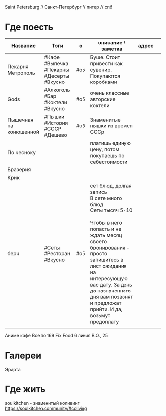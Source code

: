 


Saint Petersburg // Санкт-Петербург // питер // спб



  

# Где поесть




| Название               | Тэги                                     | о   | описание / заметка                                                                                                                                                                                                                                                                   | адрес |     |
| ---------------------- | ---------------------------------------- | --- | ------------------------------------------------------------------------------------------------------------------------------------------------------------------------------------------------------------------------------------------------------------------------------------ | ----- | --- |
| Пекарня Метрополь      | #Кафе #Выпечка #Пекарны #Десерты #Вкусно | #o5 | Буше. Стоит привести как сувенир. Покупаются коробками                                                                                                                                                                                                                               |       |     |
| Gods                   | #Алкоголь #Бар #Коктели #Вкусно          | #o5 | очень классные авторские коктели                                                                                                                                                                                                                                                     |       |     |
| Пышечная на конюшенной | #Пышки #История #СССР #Дешево            | #o5 | Знаменитые пышки из времен СССр                                                                                                                                                                                                                                                      |       |     |
| По чесноку             |                                          |     | платишь единую цену, потом покупаешь по себестоимости                                                                                                                                                                                                                                |       |     |
| Бразерия               |                                          |     |                                                                                                                                                                                                                                                                                      |       |     |
| Крик                   |                                          |     |                                                                                                                                                                                                                                                                                      |       |     |
| берч                   | #Сеты #Ресторан #Вкусно                  | #o5 | сет блюд, долгая запись<br>В сете много блюд<br>Сеты тысяч 5-10<br><br>Чтобы в него попасть и не ждать месяц своего бронирования - просто запишитесь в лист ожидания на интересующую вас дату. За день до назначенного дня вам позвонят и предложат прийти. И да, возьмут предоплату |       |     |
|                        |                                          |     |                                                                                                                                                                                                                                                                                      |       |     |




Аниме кафе
Все по 169
Fix Food
6 линия В.О., 25


# Галереи
Эрарта

  
# Где жить

soulkitchen - знаменитый коливинг
	https://soulkitchen.community/#coliving 